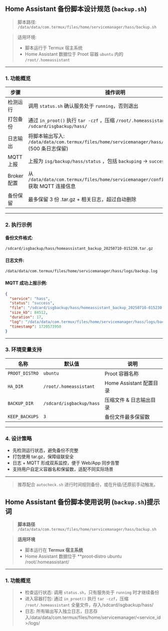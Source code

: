 ## Home Assistant 备份脚本设计规范 (`backup.sh`)

> 脚本路径:
> `/data/data/com.termux/files/home/servicemanager/hass/backup.sh`

> 适用环境:
>
> * 脚本运行于 Termux 宿主系统
> * Home Assistant 数据位于 Proot 容器 `ubuntu` 内的 `/root/.homeassistant`

---

### 1. 功能概览

| 步骤        | 操作说明                                                                                        |
| --------- | ------------------------------------------------------------------------------------------- |
| 检测运行      | 调用 `status.sh` 确认服务处于 `running`，否则退出                                                        |
| 打包备份      | 通过 `in_proot()` 执行 `tar -czf` ，压缩 `/root/.homeassistant`，输出文件到 `/sdcard/isgbackup/hass/`    |
| 日志输出      | 将脚本输出写入: `/data/data/com.termux/files/home/servicemanager/hass/logs/backup.log` (500 条日志保留) |
| MQTT 上报   | 上报为 `isg/backup/hass/status` ，包括 `backuping` → `success` / `failed`                         |
| Broker 配置 | 从 `/data/data/com.termux/files/home/servicemanager/configuration.yaml` 获取 MQTT 连接信息         |
| 备份保留      | 最多保留 3 份 .tar.gz + 相关日志，超过自动删除                                                              |

---

### 2. 执行示例

#### 备份文件格式:

```
/sdcard/isgbackup/hass/homeassistant_backup_20250710-015230.tar.gz
```

#### 日志文件:

```
/data/data/com.termux/files/home/servicemanager/hass/logs/backup.log
```

#### MQTT 成功上报示例:

```json
{
  "service": "hass",
  "status": "success",
  "file": "/sdcard/isgbackup/hass/homeassistant_backup_20250710-015230.tar.gz",
  "size_kb": 84512,
  "duration": 17,
  "log": "/data/data/com.termux/files/home/servicemanager/hass/logs/backup.log",
  "timestamp": 1720573950
}
```

---

### 3. 环境变量支持

| 名称             | 默认值                      | 说明                  |
| -------------- | ------------------------ | ------------------- |
| `PROOT_DISTRO` | `ubuntu`                 | Proot 容器名称          |
| `HA_DIR`       | `/root/.homeassistant`   | Home Assistant 配置目录 |
| `BACKUP_DIR`   | `/sdcard/isgbackup/hass` | 压缩文件 & 日志输出目录       |
| `KEEP_BACKUPS` | `3`                      | 备份文件最多保留数           |

---

### 4. 设计策略

* 先检测运行状态，避免备份不完整
* 打包使用 tar.gz，保障级联安全
* 日志 + MQTT 形成双系监控，便于 Web/App 同步告警
* 支持用户自定义容器名和保留数，适配不同实际场景

---

> 推荐配合 `autocheck.sh` 进行时间规则备份，或在升级/还原前手动触发。









## Home Assistant 备份脚本使用说明 (`backup.sh`)提示词

> **脚本路径**
> `/data/data/com.termux/files/home/servicemanager/hass/backup.sh`

> **适用环境**
>
> * 脚本运行在 **Termux 宿主系统**
> * Home Assistant 数据位于 **proot‑distro ubuntu /root/.homeassistant/

---

### 1. 功能概览
> * 检查运行状态: 调用 `status.sh`，只有服务处于 `running` 时才继续备份
> * 进入容器打包: 通过 `in_proot()` 执行 `tar -czf`，压缩 `/root/.homeassistant` 全量文件，存入/sdcard/isgbackup/hass/
> * 日志: 所有输出写入独立日志，日志存入/data/data/com.termux/files/home/servicemanager/<service_id>/logs/<script>.log, 保存最近500条
> * MQTT上报：通过termux Mosquitto cli 上报 MQTT，主题：isg/backup/hass/status `backuping` → `success` / `failed`
> * MQTT broker：登陆信息从 /data/data/com.termux/files/home/servicemanager/configuration.yaml 获取
> * 错误消息：通过MQTT message上报，message为英文
> * 自动清理：保留最新 **3** 份备份
> * 开始启动backup时需要通过主题isg/backup/hass/status上报状态 running
> * 备份文件示例：
```
/sdcard/isgbackup/hass/homeassistant_backup_20250710-015230.tar.gz
```
> * 日志文件示例：
```
/data/data/com.termux/files/home/servicemanager/hass/logs/backup.log
```
> * 执行成功后：
    MQTT 主题 `isg/status/hass` 发布一条形如：
  ```json
  {
    "service":"hass",
    "status":"success",
    "file":"/sdcard/isgbackup/hass/homeassistant_backup_20250710-015230.tar.gz",
    "size_kb":84512,
    "duration":17,
    "log":"/data/data/com.termux/files/home/servicemanager/hass/logs/backup.log",
    "timestamp":1720573950
  }
  ```
